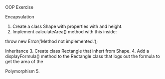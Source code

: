 OOP Exercise

Encapsulation

1. Create a class Shape with properties with and height.
2. Implement calculateArea() method with this inside:

throw new Error('Method not implemented.');

Inheritance 3. Create class Rectangle that inhert from Shape. 4. Add a displayFormula() method to the Rectangle class that logs out the formula to get the area of the

Polymorphism 5.
